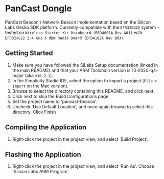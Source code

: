 # PanCast Dongle

PanCast Beacon / Network Beacon Implementation based on the Silicon Labs Gecko SDK platform. Currently compatible with the `EFR32BG22` system - tested on `Wireless Starter Kit Mainboard (BRD4001A Rev A01)` with
`EFR32xG22 2.4 GHz 6 dBm Radio Board (BRD4182A Rev B03)`.

## Getting Started

1. Make sure you have followed the SiLabs Setup documentation (linked in the main README) and that your ARM Toolchain version is 10-2020-q4-major (aka `v10.2.1`).
2. In the Simplicity Studio IDE, select the option to import a project (`File > Import` on the Mac version).
3. Browse to select the directory containing this README, and click next.
4. Click next to skip the Build Configurations page.
5. Set the project name to 'pancast-beacon'.
6. Uncheck 'Use Default Location', and once again browse to select this directory. Click Finish

## Compiling the Application

1. Right-click the project in the project view, and select 'Build Project'.

## Flashing the Application

1. Right-click the project in the project view, and select 'Run As'. Choose 'Silicon Labs ARM Program'.